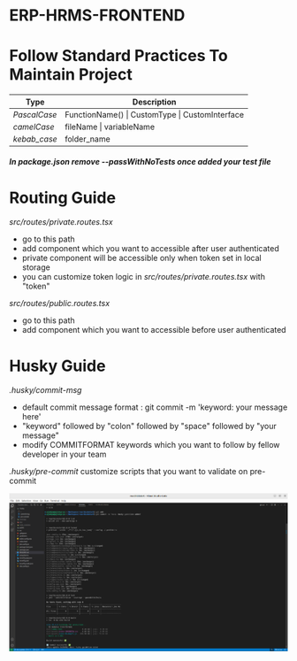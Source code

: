 # ERP-HRMS-FRONTEND

# Follow Standard Practices To Maintain Project

| Type         | Description                                     |
| ------------ | ----------------------------------------------- |
| _PascalCase_ | FunctionName() \| CustomType \| CustomInterface |
| _camelCase_  | fileName \| variableName                        |
| _kebab_case_ | folder_name                                     |

##### In package.json remove --passWithNoTests once added your test file

# Routing Guide

_src/routes/private.routes.tsx_

- go to this path
- add component which you want to accessible after user authenticated
- private component will be accessible only when token set in local storage
- you can customize token logic in _src/routes/private.routes.tsx_ with "token"

_src/routes/public.routes.tsx_

- go to this path
- add component which you want to accessible before user authenticated

# Husky Guide

_.husky/commit-msg_

- default commit message format : git commit -m 'keyword: your message here'
- "keyword" followed by "colon" followed by "space" followed by "your message"
- modify COMMITFORMAT keywords which you want to follow by fellow developer in your team

_.husky/pre-commit_
customize scripts that you want to validate on pre-commit

![alt text](public/Guide.png)

